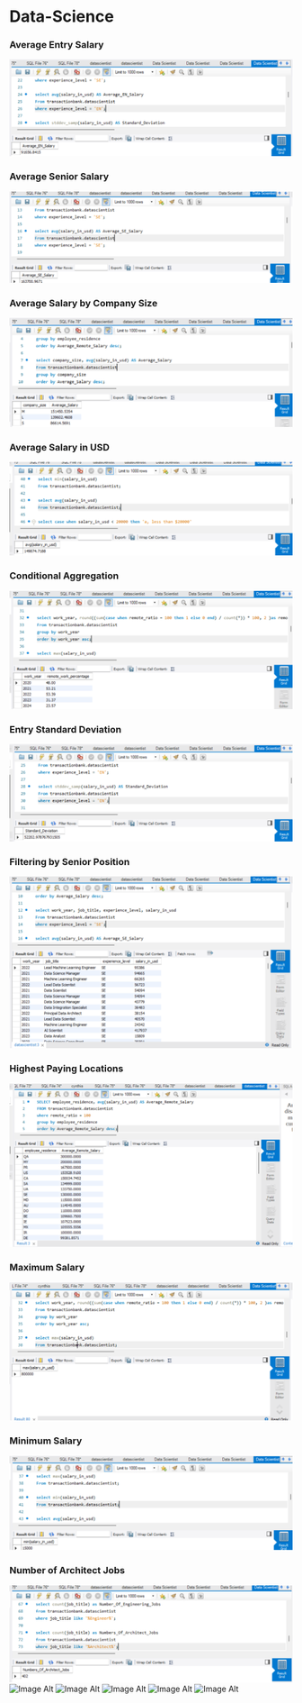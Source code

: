 # Data-Science
### Average Entry Salary
![Image Alt](https://github.com/CynthiaBanjo/Data-Science/blob/main/Average%20EN%20Salary.png)
### Average Senior Salary
![Image Alt](https://github.com/CynthiaBanjo/Data-Science/blob/main/Average%20SE%20salary.png)
### Average Salary by Company Size
![Image Alt](https://github.com/CynthiaBanjo/Data-Science/blob/main/Average%20Salary%20By%20Company%20Size.png)
### Average Salary in USD
![Image Alt](https://github.com/CynthiaBanjo/Data-Science/blob/main/Average%20Salary%20in%20USD.png)
### Conditional Aggregation
![Image Alt](https://github.com/CynthiaBanjo/Data-Science/blob/main/Conditiona%20Aggregation.png)
### Entry Standard Deviation
![Image Alt](https://github.com/CynthiaBanjo/Data-Science/blob/main/EN%20Standard%20Deviation.png)
### Filtering by Senior Position
![Image Alt](https://github.com/CynthiaBanjo/Data-Science/blob/main/Filtering%20by%20Senior%20Position.png)
### Highest Paying Locations
![Image Alt](https://github.com/CynthiaBanjo/Data-Science/blob/main/Highest%20Paying%20Locations.png)
### Maximum Salary
![Image Alt](https://github.com/CynthiaBanjo/Data-Science/blob/main/Maximum%20Salary.png)
### Minimum Salary
![Image Alt](https://github.com/CynthiaBanjo/Data-Science/blob/main/Minimum%20Salary.png)
### Number of Architect Jobs
![Image Alt](https://github.com/CynthiaBanjo/Data-Science/blob/main/Number%20of%20Architect%20Jobs.png)
![Image Alt]()
![Image Alt]()
![Image Alt]()
![Image Alt]()
![Image Alt]()
